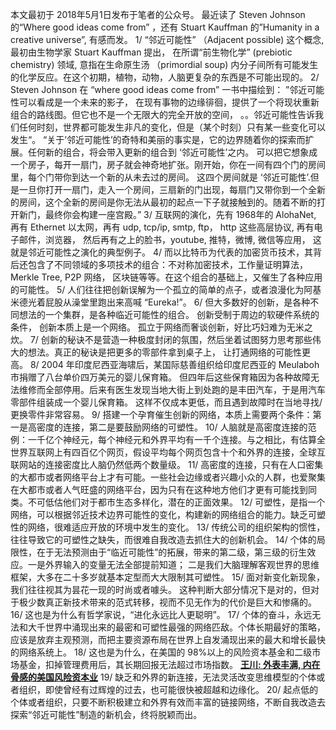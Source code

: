 本文最初于 2018年5月1日发布于笔者的公众号。
最近读了 Steven Johnson 的“Where good ideas come from” ，还有 Stuart Kauffman 的”Humanity in a creative universe”, 有感而发。
1/ “邻近可能性” （Adjacent possible) 这个概念, 最初由生物学家 Stuart Kauffman 提出， 在所谓“前生物化学” (prebiotic chemistry) 领域, 意指在生命原生汤 （primordial soup) 内分子间所有可能发生的化学反应。在这个初期，植物，动物，人脑更复杂的东西是不可能出现的。
2/ Steven Johnson 在 “where good ideas come from” 一书中描绘到：
”邻近可能性可以看成是一个未来的影子， 在现有事物的边缘徘徊，提供了一个将现状重新组合的路线图。但它也不是一个无限大的完全开放的空间， 。。邻近可能性告诉我们任何时刻，世界都可能发生非凡的变化，但是（某个时刻）只有某一些变化可以发生“。
“关于’邻近可能性’的奇特和美丽的事实是，它的边界随着你的探索而扩展。任何新的组合，将会带入更新的组合到 ‘邻近可能性’之内。 可以把它想象成一个房子，每开一扇门，房子就会神奇地扩张。刚开始，你在一间有四个门的房间里，每个门带你到达一个新的从未去过的房间。 这四个房间就是 ‘邻近可能性’.但是一旦你打开一扇门，走入一个房间，三扇新的门出现，每扇门又带你到一个全新的房间，这个全新的房间是你无法从最初的起点一下子就接触到的。随着不断的打开新门，最终你会构建一座宫殿。”
3/ 互联网的演化，先有 1968年的 AlohaNet, 再有 Ethernet 以太网，再有 udp, tcp/ip, smtp, ftp， http 这些高层协议, 再有电子邮件，浏览器， 然后再有之上的脸书，youtube, 推特，微博, 微信等应用， 这就是邻近可能性之演化的典型例子。
4/ 而以比特币为代表的加密货币技术，其背后还包含了不同领域的多项技术的组合：不对称加密技术，工作量证明算法，Merkle Tree, P2P 网络， 区块链等等。在这个组合的基础上，又催生了各种应用的可能性。
5/ 人们往往把创新误解为一个孤立的简单的点子，或者浪漫化为阿基米德光着屁股从澡堂里跑出来高喊 “Eureka!”。
6/ 但大多数好的创新，是各种不同想法的一个集群，是各种临近可能性的组合。 创新受制于周边的软硬件系统的条件， 创新本质上是一个网络。 孤立于网络而奢谈创新，好比巧妇难为无米之炊。
7/ 创新的秘诀不是营造一种极度封闭的氛围，然后坐着试图努力思考那些伟大的想法。真正的秘诀是把更多的零部件拿到桌子上， 让打通网络的可能性更高。
8/ 2004 年印度尼西亚海啸后，某国际慈善组织给印度尼西亚的 Meulaboh 市捐赠了八台单价四万美元的婴儿保育箱。 但四年后这些保育箱因为各种故障无法维修而全部停用。后来有医生发现当地大街上到处跑的是丰田汽车，于是用汽车零部件组装成一个婴儿保育箱。 这样不仅成本更低，而且遇到故障时在当地寻找/更换零件非常容易。
9/ 搭建一个孕育催生创新的网络，本质上需要两个条件：第一是高密度的连接，第二是要鼓励网络的可塑性。
10/ 人脑就是高密度连接的范例：一千亿个神经元，每个神经元和外界平均有一千个连接。与之相比，有估算全世界互联网上有四百亿个网页，假设平均每个网页包含十个和外界的连接，全球互联网站的连接密度比人脑仍然低两个数量级。
11/ 高密度的连接，只有在人口密集的大都市或者网络平台上才有可能。一些社会边缘或者兴趣小众的人群，也爱聚集在大都市或者人气旺盛的网络平台，因为只有在这种地方他们才更有可能找到同类。不可低估他们对于都市生态多样化，潜在的正面效果。
12/ 可塑性，是指一个网络，可以根据邻近技术边界可能性的变化，构建新的网络组合的能力。缺乏可塑性的网络，很难适应开放的环境中发生的变化。
13/ 传统公司的组织架构的惯性，往往导致它的可塑性之缺失，而很难自我改造去抓住大的创新机会。
14/ 个体的局限性，在于无法预测由于“临近可能性”的拓展，带来的第二级，第三级的衍生效应。一是外界输入的变量无法全部提前知道； 二是我们大脑理解客观世界的思维框架，大多在二十多岁就基本定型而大大限制其可塑性。
15/ 面对新变化新现象，我们往往视其为昙花一现的时尚或者噱头。 这种判断大部分情况下是对的，但对于极少数真正新技术带来的范式转移，视而不见无作为的代价是巨大和惨痛的。
16/ 这也是为什么有哲学家说，“进化永远比人更聪明”。
17/ 个体的奋斗，永远无法和大千世界中涌现出来的最密和可塑性最强的网络匹敌。个体长期最好的策略，应该是放弃主观预测，而把主要资源布局在世界上自发涌现出来的最大和增长最快的网络系统上。
18/ 这也是为什么，在美国的 98%以上的风险资本基金和二级市场基金，扣掉管理费用后，其长期回报无法超过市场指数。
**[王川: 外表丰满, 内在骨感的美国风险资本业](https://chuan.us/archives/<https:/chuan.us/archives/275>)**
19/ 缺乏和外界的新连接，无法灵活改变思维模型的个体或者组织，即使曾经有过辉煌的过去，也可能很快被超越和边缘化。
20/ 起点低的个体或者组织，只要不断积极建立和外界有效而丰富的链接网络，不断自我改造去探索“邻近可能性”制造的新机会，终将脱颖而出。
